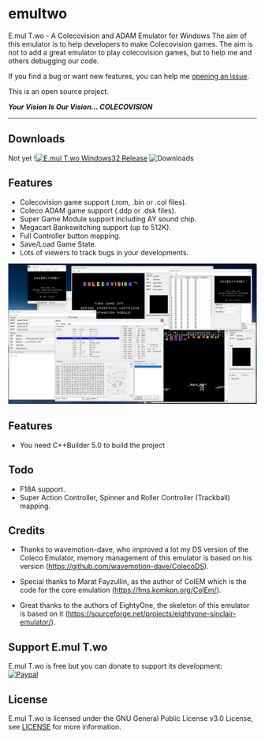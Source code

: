 # emultwo
E.mul T.wo - A Colecovision and ADAM Emulator for Windows
The aim of this emulator is to help developers to make Colecovision games. 
The aim is not to add a great emulator to play colecovision games, but to help me and others debugging our code.

If you find a bug or want new features, you can help me [opening an issue](https://github.com/alekmaul/emultwo/issues).

This is an open source project.

_**Your Vision Is Our Vision...  COLECOVISION**_

----------

## Downloads

Not yet !<a href=""><img src="https://img.shields.io/badge/release-windows32-green?style=flat&logo=github" alt="E.mul T.wo Windows32 Release"></a> ![Downloads](https://img.shields.io/github/downloads/alekmaul/emultwo/total?label=Total%20Downloads)

## Features

- Colecovision game support (.rom, .bin or .col files).
- Coleco ADAM game support (.ddp or .dsk files).
- Super Game Module support including AY sound chip.
- Megacart Bankswitching support (up to 512K).
- Full Controller button mapping.
- Save/Load Game State.
- Lots of viewers to track bugs in your developments.

<img width="1024" alt="Featrures" src="assets/screenshot.png">

## Features

- You need C++Builder 5.0 to build the project

## Todo

- F18A support.
- Super Action Controller, Spinner and Roller Controller (Trackball) mapping.

## Credits

- Thanks to wavemotion-dave, who improved a lot my DS version of the Coleco Emulator, memory management of this emulator is based on his version (https://github.com/wavemotion-dave/ColecoDS).

- Special thanks to  Marat Fayzullin, as the author of ColEM which is the code for the core emulation (https://fms.komkon.org/ColEm/).

- Great thanks to the authors of EightyOne, the skeleton of this emulator is based on it (https://sourceforge.net/projects/eightyone-sinclair-emulator/).  

## Support E.mul T.wo

E.mul T.wo is free but you can donate to support its development:<br>
[![Paypal](https://www.paypalobjects.com/fr_FR/FR/i/btn/x-click-but04.gif)](https://www.paypal.com/cgi-bin/webscr?cmd=_s-xclick&hosted_button_id=Y5USKF23DQVLC)

## License

E.mul T.wo is licensed under the GNU General Public License v3.0 License, see [LICENSE](LICENSE) for more information.
